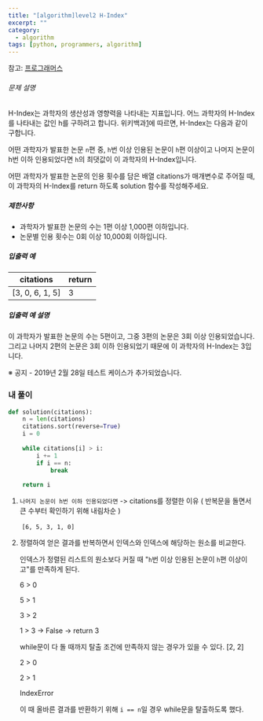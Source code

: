 ```yaml
---
title: "[algorithm]level2 H-Index"
excerpt: ""
category:
  - algorithm
tags: [python, programmers, algorithm]
---
```


참고: [프로그래머스](https://programmers.co.kr/learn/courses/30/lessons/42747)

###### 문제 설명

H-Index는 과학자의 생산성과 영향력을 나타내는 지표입니다. 어느 과학자의 H-Index를 나타내는 값인 h를 구하려고 합니다. 위키백과[1](https://programmers.co.kr/learn/courses/30/lessons/42747#fn1)에 따르면, H-Index는 다음과 같이 구합니다.

어떤 과학자가 발표한 논문 `n`편 중, `h`번 이상 인용된 논문이 `h`편 이상이고 나머지 논문이 h번 이하 인용되었다면 `h`의 최댓값이 이 과학자의 H-Index입니다.

어떤 과학자가 발표한 논문의 인용 횟수를 담은 배열 citations가 매개변수로 주어질 때, 이 과학자의 H-Index를 return 하도록 solution 함수를 작성해주세요.

##### 제한사항

- 과학자가 발표한 논문의 수는 1편 이상 1,000편 이하입니다.
- 논문별 인용 횟수는 0회 이상 10,000회 이하입니다.

##### 입출력 예

| citations       | return |
| --------------- | ------ |
| [3, 0, 6, 1, 5] | 3      |

##### 입출력 예 설명

이 과학자가 발표한 논문의 수는 5편이고, 그중 3편의 논문은 3회 이상 인용되었습니다. 그리고 나머지 2편의 논문은 3회 이하 인용되었기 때문에 이 과학자의 H-Index는 3입니다.

※ 공지 - 2019년 2월 28일 테스트 케이스가 추가되었습니다.



### 내 풀이

```python
def solution(citations):
    n = len(citations)
    citations.sort(reverse=True)
    i = 0
    
    while citations[i] > i:
        i += 1
        if i == n:
            break
            
    return i
```

1. `나머지 논문이 h번 이하 인용되었다면` -> citations를 정렬한 이유 ( 반복문을 돌면서 큰 수부터 확인하기 위해 내림차순 )

   ​	`[6, 5, 3, 1, 0]`

2. 정렬하여 얻은 결과를 반복하면서 인덱스와 인덱스에 해당하는 원소를 비교한다.

   인덱스가 정렬된 리스트의 원소보다 커질 때 "`h`번 이상 인용된 논문이 `h`편 이상이고"를 만족하게 된다.

   6 > 0

   5 > 1

   3 > 2

   1 > 3  -> False -> return 3

   while문이 다 돌 때까지 탈출 조건에 만족하지 않는 경우가 있을 수 있다. [2, 2]

   2 > 0

   2 > 1

   IndexError

   이 때 올바른 결과를 반환하기 위해 `i == n`일 경우 while문을 탈출하도록 했다.